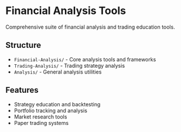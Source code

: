 # Financial Analysis Tools

Comprehensive suite of financial analysis and trading education tools.

## Structure
- `Financial-Analysis/` - Core analysis tools and frameworks
- `Trading-Analysis/` - Trading strategy analysis
- `Analysis/` - General analysis utilities

## Features
- Strategy education and backtesting
- Portfolio tracking and analysis
- Market research tools
- Paper trading systems
